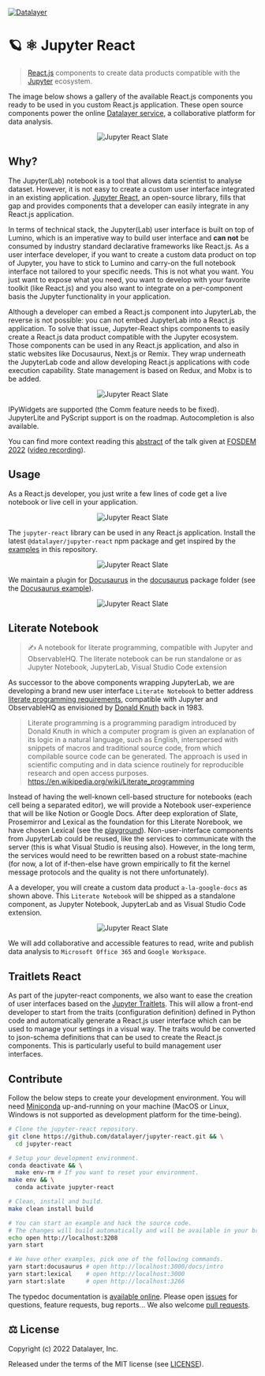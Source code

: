 [![Datalayer](https://assets.datalayer.design/datalayer-25.svg)](https://datalayer.io)

# 🪐 ⚛️ Jupyter React

> [React.js](https://reactjs.org) components to create data products compatible with the [Jupyter](https://jupyter.org) ecosystem.

The image below shows a gallery of the available React.js components you ready to be used in you custom React.js application. These open source components power the online [Datalayer service](https://datalayer.io), a collaborative platform for data analysis.

<div align="center" style="text-align: center">
  <img alt="Jupyter React Slate" src="https://datalayer-jupyter-examples.s3.amazonaws.com/jupyter-react-gallery.gif" />
</div>

## Why?

The Jupyter(Lab) notebook is a tool that allows data scientist to analyse dataset. However, it is not easy to create a custom user interface integrated in an existing application. [Jupyter React](https://jupyter-react.com), an open-source library, fills that gap and provides components that a developer can easily integrate in any React.js application.

In terms of technical stack, the Jupyter(Lab) user interface is built on top of Lumino, which is an imperative way to build user interface and **can not** be consumed by industry standard declarative frameworks like React.js. As a user interface developer, if you want to create a custom data product on top of Jupyter, you have to stick to Lumino and carry-on the full notebook interface not tailored to your specific needs. This is not what you want. You just want to expose what you need, you want to develop with your favorite toolkit (like React.js) and you also want to integrate on a per-component basis the Jupyter functionality in your application.

Although a developer can embed a React.js component into JupyterLab, the reverse is not possible: you can not embed JupyterLab into a React.js application. To solve that issue, Jupyter-React ships components to easily create a React.js data product compatible with the Jupyter ecosystem. Those components can be used in any React.js application, and also in static websites like Docusaurus, Next.js or Remix. They wrap underneath the JupyterLab code and allow developing React.js applications with code execution capability. State management is based on Redux, and Mobx is to be added.

<div align="center" style="text-align: center">
  <img alt="Jupyter React Slate" src="https://datalayer-jupyter-examples.s3.amazonaws.com/jupyter-react-communication.png" />
</div>

IPyWidgets are supported (the Comm feature needs to be fixed). JupyterLite and PyScript support is on the roadmap. Autocompletion is also available.

You can find more context reading this [abstract](https://fosdem.org/2022/schedule/event/lt_jupyter) of the talk given at [FOSDEM 2022](https://fosdem.org/2022) ([video recording](http://bofh.nikhef.nl/events/FOSDEM/2022/L.lightningtalks/lt_jupyter.webm)).
## Usage

As a React.js developer, you just write a few lines of code get a live notebook or live cell in your application.

<div align="center" style="text-align: center">
  <img alt="Jupyter React Slate" src="https://datalayer-jupyter-examples.s3.amazonaws.com/jupyter-react-snippet.png" />
</div>

The `jupyter-react` library can be used in any React.js application. Install the latest `@datalayer/jupyter-react` npm package and get inspired by the [examples](https://github.com/datalayer/jupyter-react/tree/main/examples) in this repository.

<div align="center" style="text-align: center">
  <img alt="Jupyter React Slate" src="https://datalayer-jupyter-examples.s3.amazonaws.com/jupyter-react-notebook.png" />
</div>

We maintain a plugin for [Docusaurus](https://docusaurus.io) in the [docusaurus](https://github.com/datalayer/jupyter-react/tree/main/packages/docusaurus) package folder (see the [Docusaurus example](https://github.com/datalayer/jupyter-react/tree/main/examples/docusaurus)).

<div align="center" style="text-align: center">
  <img alt="Jupyter React Slate" src="https://datalayer-jupyter-examples.s3.amazonaws.com/jupyter-react-docusaurus.png" />
</div>

## Literate Notebook

> ✍️ A notebook for literate programming, compatible with Jupyter and ObservableHQ. The literate notebook can be run standalone or as Jupyter Notebook, JupyterLab, Visual Studio Code extension

As successor to the above components wrapping JupyterLab, we are developing a brand new user interface `Literate Notebook` to better address [literate programming requirements](https://en.wikipedia.org/wiki/Literate_programming), compatible with Jupyter and ObservableHQ as envisioned by [Donald Knuth](https://en.wikipedia.org/wiki/Donald_Knuth) back in 1983.

> Literate programming is a programming paradigm introduced by Donald Knuth in which a computer program is given an explanation of its logic in a natural language, such as English, interspersed with snippets of macros and traditional source code, from which compilable source code can be generated. The approach is used in scientific computing and in data science routinely for reproducible research and open access purposes. <https://en.wikipedia.org/wiki/Literate_programming>

Instead of having the well-known cell-based structure for notebooks (each cell being a separated editor), we will provide a Notebook user-experience that will be like Notion or Google Docs. After deep exploration of Slate, Prosemirror and Lexical as the foundation for this Literate Norebook, we have chosen Lexical (see the [playground](https://playground.lexical.dev)). Non-user-interface components from JupyterLab could be reused, like the services to communicate with the server (this is what Visual Studio is reusing also). However, in the long term, the services would need to be rewritten based on a robust state-machine (for now, a lot of if-then-else have grown empirically to fit the kernel message protocols and the quality is not there unfortunately).

A a developer, you will create a custom data product `a-la-google-docs` as shown above. This `Literate Notebook` will be shipped as a standalone component, as Jupyter Notebook, JupyterLab and as Visual Studio Code extension.

<div align="center" style="text-align: center">
  <img alt="Jupyter React Slate" src="https://datalayer-jupyter-examples.s3.amazonaws.com/jupyter-react-slate.gif" />
</div>

We will add collaborative and accessible features to read, write and publish data analysis to `Microsoft Office 365` and `Google Workspace`.

## Traitlets React

As part of the jupyter-react components, we also want to ease the creation of user interfaces based on the [Jupyter Traitlets](https://traitlets.readthedocs.io). This will allow a front-end developer to start from the traits (configuration definition) defined in Python code and automatically generate a React.js user interface which can be used to manage your settings in a visual way. The traits would be converted to json-schema definitions that can be used to create the React.js components. This is particularly useful to build management user interfaces.

## Contribute

Follow the below steps to create your development environment. You will need [Miniconda](https://docs.conda.io/en/latest/miniconda.html) up-and-running on your machine (MacOS or Linux, Windows is not supported as development platform for the time-being).

```bash
# Clone the jupyter-react repository.
git clone https://github.com/datalayer/jupyter-react.git && \
  cd jupyter-react
```

```bash
# Setup your development environment.
conda deactivate && \
  make env-rm # If you want to reset your environment.
make env && \
  conda activate jupyter-react
```

```bash
# Clean, install and build.
make clean install build
```

```bash
# You can start an example and hack the source code.
# The changes will build automatically and will be available in your browser.
echo open http://localhost:3208
yarn start
```

```bash
# We have other examples, pick one of the following commands.
yarn start:docusaurus # open http://localhost:3000/docs/intro
yarn start:lexical    # open http://localhost:3000
yarn start:slate      # open http://localhost:3266
```

The typedoc documentation is [available online](https://typedoc.datalayer.tech/datalayer/jupyter-react/0.0.6). Please open [issues](https://github.com/datalayer/jupyter-react/issues) for questions, feature requests, bug reports... We also welcome [pull requests](https://github.com/datalayer/jupyter-react/pulls).

## ⚖️ License

Copyright (c) 2022 Datalayer, Inc.

Released under the terms of the MIT license (see [LICENSE](./LICENSE)).
